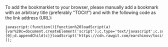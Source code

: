 To add the bookmarklet to your browser, please manually add a bookmark with an arbitrary title (preferably "TOCit!") and with the following code as the link address (URL):

```
javascript:(function(){function%20loadScript(a){var%20c=document.createElement('script');c.type='text/javascript';c.src=a;var%20d=document.getElementsByTagName('head')[0];d.appendChild(c)}loadScript('https://cdn.rawgit.com/earshinov/tocit/master/tocit.js')})();
```
